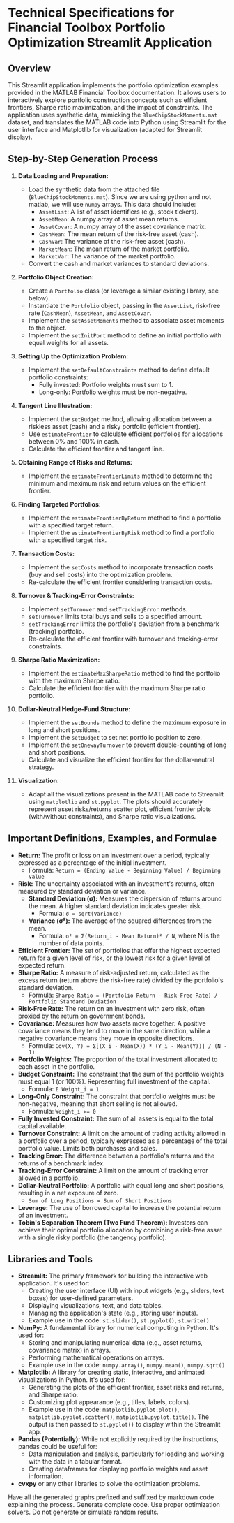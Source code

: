 
# Technical Specifications for Financial Toolbox Portfolio Optimization Streamlit Application

## Overview

This Streamlit application implements the portfolio optimization examples provided in the MATLAB Financial Toolbox documentation.  It allows users to interactively explore portfolio construction concepts such as efficient frontiers, Sharpe ratio maximization, and the impact of constraints.  The application uses synthetic data, mimicking the `BlueChipStockMoments.mat` dataset, and translates the MATLAB code into Python using Streamlit for the user interface and Matplotlib for visualization (adapted for Streamlit display).

## Step-by-Step Generation Process

1.  **Data Loading and Preparation:**
    *   Load the synthetic data from the attached file (`BlueChipStockMoments.mat`).  Since we are using python and not matlab, we will use `numpy` arrays. This data should include:
        *   `AssetList`: A list of asset identifiers (e.g., stock tickers).
        *   `AssetMean`: A numpy array of asset mean returns.
        *   `AssetCovar`: A numpy array of the asset covariance matrix.
        *   `CashMean`: The mean return of the risk-free asset (cash).
        *   `CashVar`: The variance of the risk-free asset (cash).
        *   `MarketMean`: The mean return of the market portfolio.
        *   `MarketVar`: The variance of the market portfolio.
    *   Convert the cash and market variances to standard deviations.

2.  **Portfolio Object Creation:**
    *   Create a `Portfolio` class (or leverage a similar existing library, see below).
    *   Instantiate the `Portfolio` object, passing in the `AssetList`, risk-free rate (`CashMean`), `AssetMean`, and `AssetCovar`.
    *   Implement the `setAssetMoments` method to associate asset moments to the object.
    *   Implement the `setInitPort` method to define an initial portfolio with equal weights for all assets.

3.  **Setting Up the Optimization Problem:**
    *   Implement the `setDefaultConstraints` method to define default portfolio constraints:
        *   Fully invested: Portfolio weights must sum to 1.
        *   Long-only:  Portfolio weights must be non-negative.

4.  **Tangent Line Illustration:**
    *   Implement the `setBudget` method, allowing allocation between a riskless asset (cash) and a risky portfolio (efficient frontier).
    *   Use `estimateFrontier` to calculate efficient portfolios for allocations between 0% and 100% in cash.
    *   Calculate the efficient frontier and tangent line.

5.  **Obtaining Range of Risks and Returns:**
    *   Implement the `estimateFrontierLimits` method to determine the minimum and maximum risk and return values on the efficient frontier.

6.  **Finding Targeted Portfolios:**
    *   Implement the `estimateFrontierByReturn` method to find a portfolio with a specified target return.
    *   Implement the `estimateFrontierByRisk` method to find a portfolio with a specified target risk.

7.  **Transaction Costs:**
    *   Implement the `setCosts` method to incorporate transaction costs (buy and sell costs) into the optimization problem.
    *   Re-calculate the efficient frontier considering transaction costs.

8.  **Turnover & Tracking-Error Constraints:**
    *   Implement `setTurnover` and `setTrackingError` methods.
    *   `setTurnover` limits total buys and sells to a specified amount.
    *   `setTrackingError` limits the portfolio's deviation from a benchmark (tracking) portfolio.
    *   Re-calculate the efficient frontier with turnover and tracking-error constraints.

9.  **Sharpe Ratio Maximization:**
    *   Implement the `estimateMaxSharpeRatio` method to find the portfolio with the maximum Sharpe ratio.
    *   Calculate the efficient frontier with the maximum Sharpe ratio portfolio.

10. **Dollar-Neutral Hedge-Fund Structure:**
    *   Implement the `setBounds` method to define the maximum exposure in long and short positions.
    *   Implement the `setBudget` to set net portfolio position to zero.
    *   Implement the `setOnewayTurnover` to prevent double-counting of long and short positions.
    *   Calculate and visualize the efficient frontier for the dollar-neutral strategy.

11. **Visualization**:
    *   Adapt all the visualizations present in the MATLAB code to Streamlit using `matplotlib` and `st.pyplot`.  The plots should accurately represent asset risks/returns scatter plot, efficient frontier plots (with/without constraints), and Sharpe ratio visualizations.

## Important Definitions, Examples, and Formulae

*   **Return:** The profit or loss on an investment over a period, typically expressed as a percentage of the initial investment.
    *   Formula: `Return = (Ending Value - Beginning Value) / Beginning Value`
*   **Risk:** The uncertainty associated with an investment's returns, often measured by standard deviation or variance.
    *   **Standard Deviation (σ):** Measures the dispersion of returns around the mean. A higher standard deviation indicates greater risk.
        *   Formula:  `σ = sqrt(Variance)`
    *   **Variance (σ²):**  The average of the squared differences from the mean.
        *   Formula: `σ² = Σ(Return_i - Mean Return)² / N`, where N is the number of data points.
*   **Efficient Frontier:** The set of portfolios that offer the highest expected return for a given level of risk, or the lowest risk for a given level of expected return.
*   **Sharpe Ratio:**  A measure of risk-adjusted return, calculated as the excess return (return above the risk-free rate) divided by the portfolio's standard deviation.
    *   Formula: `Sharpe Ratio = (Portfolio Return - Risk-Free Rate) / Portfolio Standard Deviation`
*   **Risk-Free Rate:** The return on an investment with zero risk, often proxied by the return on government bonds.
*   **Covariance:** Measures how two assets move together. A positive covariance means they tend to move in the same direction, while a negative covariance means they move in opposite directions.
    *   Formula: `Cov(X, Y) = Σ[(X_i - Mean(X)) * (Y_i - Mean(Y))] / (N - 1)`
*   **Portfolio Weights:** The proportion of the total investment allocated to each asset in the portfolio.
*   **Budget Constraint:**  The constraint that the sum of the portfolio weights must equal 1 (or 100%).  Representing full investment of the capital.
    *   Formula: `Σ Weight_i = 1`
*   **Long-Only Constraint:** The constraint that portfolio weights must be non-negative, meaning that short selling is not allowed.
    *   Formula: `Weight_i >= 0`
*   **Fully Invested Constraint:** The sum of all assets is equal to the total capital available.
*   **Turnover Constraint:**  A limit on the amount of trading activity allowed in a portfolio over a period, typically expressed as a percentage of the total portfolio value.  Limits both purchases and sales.
*   **Tracking Error:** The difference between a portfolio's returns and the returns of a benchmark index.
*   **Tracking-Error Constraint:** A limit on the amount of tracking error allowed in a portfolio.
*   **Dollar-Neutral Portfolio:**  A portfolio with equal long and short positions, resulting in a net exposure of zero.
    *   `Sum of Long Positions = Sum of Short Positions`
*   **Leverage:** The use of borrowed capital to increase the potential return of an investment.
*   **Tobin's Separation Theorem (Two Fund Theorem):**  Investors can achieve their optimal portfolio allocation by combining a risk-free asset with a single risky portfolio (the tangency portfolio).

## Libraries and Tools

*   **Streamlit:**  The primary framework for building the interactive web application.  It's used for:
    *   Creating the user interface (UI) with input widgets (e.g., sliders, text boxes) for user-defined parameters.
    *   Displaying visualizations, text, and data tables.
    *   Managing the application's state (e.g., storing user inputs).
    *   Example use in the code: `st.slider()`, `st.pyplot()`, `st.write()`
*   **NumPy:** A fundamental library for numerical computing in Python.  It's used for:
    *   Storing and manipulating numerical data (e.g., asset returns, covariance matrix) in arrays.
    *   Performing mathematical operations on arrays.
    *   Example use in the code: `numpy.array()`, `numpy.mean()`, `numpy.sqrt()`
*   **Matplotlib:**  A library for creating static, interactive, and animated visualizations in Python.  It's used for:
    *   Generating the plots of the efficient frontier, asset risks and returns, and Sharpe ratio.
    *   Customizing plot appearance (e.g., titles, labels, colors).
    *   Example use in the code: `matplotlib.pyplot.plot()`, `matplotlib.pyplot.scatter()`, `matplotlib.pyplot.title()`.  The output is then passed to `st.pyplot()` to display within the Streamlit app.
*   **Pandas (Potentially):** While not explicitly required by the instructions, pandas could be useful for:
    *   Data manipulation and analysis, particularly for loading and working with the data in a tabular format.
    *   Creating dataframes for displaying portfolio weights and asset information.
* **cvxpy** or any other libraries to solve the optimization problems.

Have all the generated graphs prefixed and suffixed by markdown code explaining the process.
Generate complete code. Use proper optimization solvers. Do not generate or simulate random results.